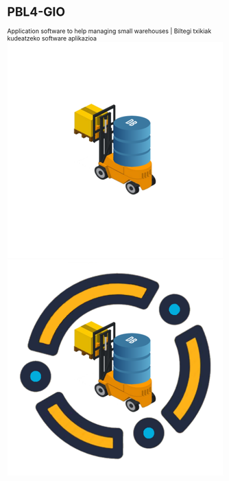 # PBL4-GIO
Application software to help managing small warehouses  |  Biltegi txikiak kudeatzeko software aplikazioa
![Logo](./icon.png)
![Logo2](./icon2.png)
